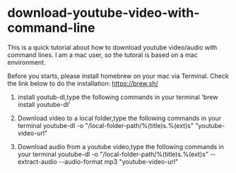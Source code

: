 # download-youtube-video-with-command-line

This is a quick tutorial about how to download youtube video/audio with command lines. I am a mac user, so the tutoral is based on a mac environment. 

Before you starts, please install homebrew on your mac via Terminal. Check the link below to do the installation: 
https://brew.sh/ 

1. install youtub-dl,type the following commands in your terminal 
'brew install youtube-dl'  

2. Download video to a local folder,type the following commands in your terminal 
	youtube-dl -o "/local-folder-path/%(title)s.%(ext)s" "youtube-video-url"  

3. Download audio from a youtube video,type the following commands in your terminal 
	youtube-dl -o "/local-folder-path/%(title)s.%(ext)s" --extract-audio --audio-format mp3 "youtube-video-url" 
